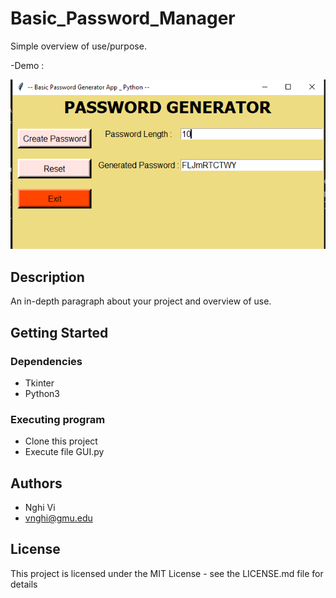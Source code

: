 # Basic_Password_Manager

Simple overview of use/purpose.

-Demo :

![alt text](https://github.com/NghiVi/Basic_Password_Manager/blob/main/DemoPic.png)


## Description

An in-depth paragraph about your project and overview of use.

## Getting Started

### Dependencies

* Tkinter
* Python3

### Executing program

* Clone this project
* Execute file GUI.py

## Authors

* Nghi Vi
* vnghi@gmu.edu


## License

This project is licensed under the MIT License - see the LICENSE.md file for details


